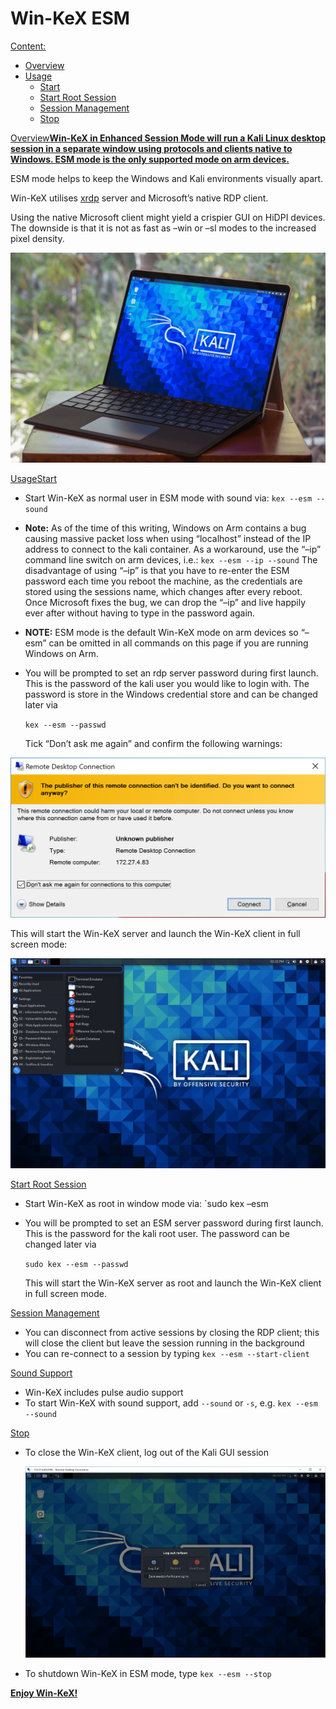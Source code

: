 # Win-KeX ESM

[Content:](broken-reference)

* [Overview](broken-reference)
* [Usage](broken-reference)
  * [Start](broken-reference)
  * [Start Root Session](broken-reference)
  * [Session Management](broken-reference)
  * [Stop](broken-reference)

[Overview](broken-reference)[**Win-KeX in Enhanced Session Mode will run a Kali Linux desktop session in a separate window using protocols and clients native to Windows. ESM mode is the only supported mode on arm devices.**](broken-reference)

ESM mode helps to keep the Windows and Kali environments visually apart.

Win-KeX utilises [xrdp](http://xrdp.org/) server and Microsoft’s native RDP client.

Using the native Microsoft client might yield a crispier GUI on HiDPI devices. The downside is that it is not as fast as –win or –sl modes to the increased pixel density.

[![](<../../../.gitbook/assets/win kex esm arm.png>)](<../../../.gitbook/assets/win kex esm arm.png>)

[Usage](broken-reference)[Start](broken-reference)

* Start Win-KeX as normal user in ESM mode with sound via: `kex --esm --sound`
* **Note:** As of the time of this writing, Windows on Arm contains a bug causing massive packet loss when using “localhost” instead of the IP address to connect to the kali container. As a workaround, use the “–ip” command line switch on arm devices, i.e.: `kex --esm --ip --sound` The disadvantage of using “–ip” is that you have to re-enter the ESM password each time you reboot the machine, as the credentials are stored using the sessions name, which changes after every reboot. Once Microsoft fixes the bug, we can drop the “–ip” and live happily ever after without having to type in the password again.
* **NOTE:** ESM mode is the default Win-KeX mode on arm devices so “–esm” can be omitted in all commands on this page if you are running Windows on Arm.
*   You will be prompted to set an rdp server password during first launch. This is the password of the kali user you would like to login with. The password is store in the Windows credential store and can be changed later via

    `kex --esm --passwd`

    Tick “Don’t ask me again” and confirm the following warnings:

[![](<../../../.gitbook/assets/RDP Message 1.png>)](<../../../.gitbook/assets/RDP Message 1.png>)

This will start the Win-KeX server and launch the Win-KeX client in full screen mode:

[![](<../../../.gitbook/assets/win kex (1).png>)](<../../../.gitbook/assets/win kex (1).png>)

[Start Root Session](broken-reference)

* Start Win-KeX as root in window mode via: \`sudo kex –esm
*   You will be prompted to set an ESM server password during first launch. This is the password for the kali root user. The password can be changed later via

    `sudo kex --esm --passwd`

    This will start the Win-KeX server as root and launch the Win-KeX client in full screen mode.

[Session Management](broken-reference)

* You can disconnect from active sessions by closing the RDP client; this will close the client but leave the session running in the background
* You can re-connect to a session by typing `kex --esm --start-client`

[Sound Support](broken-reference)

* Win-KeX includes pulse audio support
* To start Win-KeX with sound support, add `--sound` or `-s`, e.g. `kex --esm --sound`

[Stop](broken-reference)

*   To close the Win-KeX client, log out of the Kali GUI session

    [![](<../../../.gitbook/assets/win kex 2.png>)](<../../../.gitbook/assets/win kex 2.png>)
* To shutdown Win-KeX in ESM mode, type `kex --esm --stop`

[**Enjoy Win-KeX!**](broken-reference)
